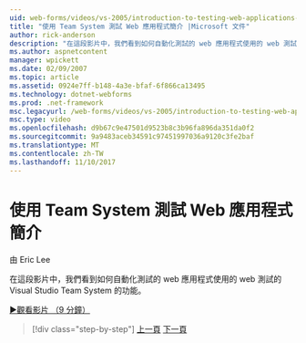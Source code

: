 ```yaml
---
uid: web-forms/videos/vs-2005/introduction-to-testing-web-applications-with-team-system
title: "使用 Team System 測試 Web 應用程式簡介 |Microsoft 文件"
author: rick-anderson
description: "在這段影片中，我們看到如何自動化測試的 web 應用程式使用的 web 測試的 Visual Studio Team System 的功能。"
ms.author: aspnetcontent
manager: wpickett
ms.date: 02/09/2007
ms.topic: article
ms.assetid: 0924e7ff-b148-4a3e-bfaf-6f866ca13495
ms.technology: dotnet-webforms
ms.prod: .net-framework
msc.legacyurl: /web-forms/videos/vs-2005/introduction-to-testing-web-applications-with-team-system
msc.type: video
ms.openlocfilehash: d9b67c9e47501d9523b8c3b96fa896da351da0f2
ms.sourcegitcommit: 9a9483aceb34591c97451997036a9120c3fe2baf
ms.translationtype: MT
ms.contentlocale: zh-TW
ms.lasthandoff: 11/10/2017
---
```

<a name="introduction-to-testing-web-applications-with-team-system"></a>使用 Team System 測試 Web 應用程式簡介
====================
由 Eric Lee

在這段影片中，我們看到如何自動化測試的 web 應用程式使用的 web 測試的 Visual Studio Team System 的功能。

[&#9654;觀看影片 （9 分鐘）](https://channel9.msdn.com/Blogs/ASP-NET-Site-Videos/introduction-to-testing-web-applications-with-team-system)

>[!div class="step-by-step"]
[上一頁](introduction-to-unit-testing-with-team-system.md)
[下一頁](introduction-to-load-testing-web-applications-with-team-system.md)
